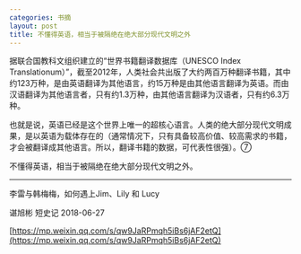 ```yaml
---
categories: 书摘
layout: post
title: 不懂得英语，相当于被隔绝在绝大部分现代文明之外
---
```


据联合国教科文组织建立的“世界书籍翻译数据库（UNESCO Index Translationum）”，截至2012年，人类社会共出版了大约两百万种翻译书籍，其中约123万种，是由英语翻译为其他语言，约15万种是由其他语言翻译为英语。而由汉语翻译为其他语言者，只有约1.3万种，由其他语言翻译为汉语者，只有约6.3万种。

也就是说，英语已经是这个世界上唯一的超核心语言。人类的绝大部分现代文明成果，是以英语为载体存在的（通常情况下，只有具备较高价值、较高需求的书籍，才会被翻译成其他语言。所以，翻译书籍的数据，可代表性很强）。⑦

不懂得英语，相当于被隔绝在绝大部分现代文明之外。

---

李雷与韩梅梅，如何遇上Jim、Lily 和 Lucy

谌旭彬 短史记 2018-06-27

[https://mp.weixin.qq.com/s/qw9JaRPmqh5iBs6jAF2etQ](https://mp.weixin.qq.com/s/qw9JaRPmqh5iBs6jAF2etQ)